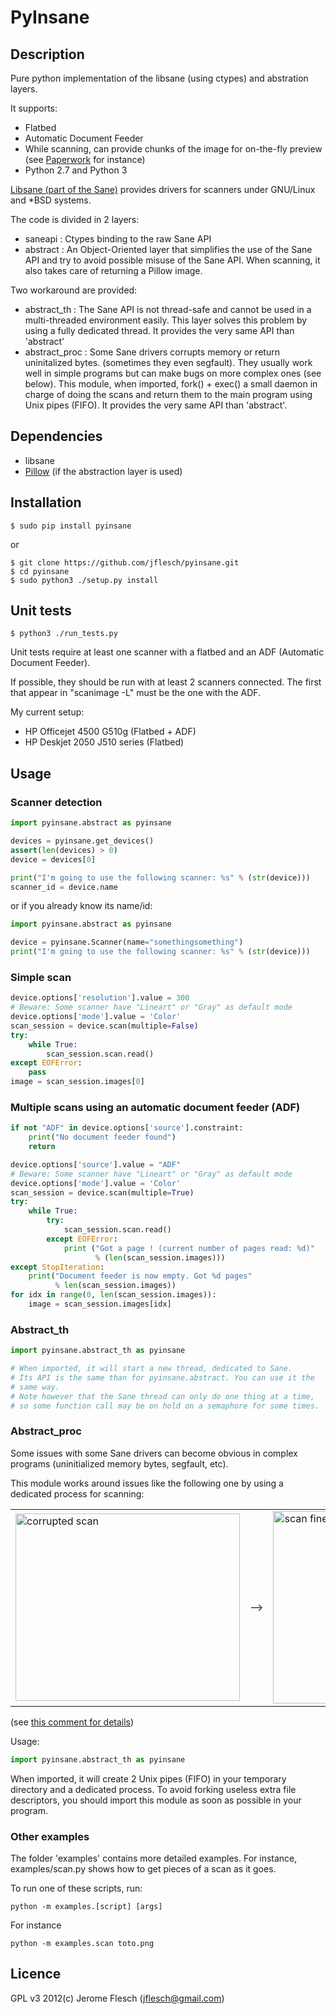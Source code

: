 # PyInsane

## Description

Pure python implementation of the libsane (using ctypes) and abstration layers.

It supports:
- Flatbed
- Automatic Document Feeder
- While scanning, can provide chunks of the image for on-the-fly preview (see [Paperwork](https://github.com/jflesch/paperwork/) for instance)
- Python 2.7 and Python 3

[Libsane (part of the Sane)](http://www.sane-project.org/) provides drivers for scanners under GNU/Linux and *BSD systems.

The code is divided in 2 layers:
- saneapi : Ctypes binding to the raw Sane API
- abstract : An Object-Oriented layer that simplifies the use of the Sane API
  and try to avoid possible misuse of the Sane API. When scanning, it also takes
  care of returning a Pillow image.

Two workaround are provided:
- abstract\_th : The Sane API is not thread-safe and cannot be used in a
  multi-threaded environment easily. This layer solves this problem by using
  a fully dedicated thread. It provides the very same API than 'abstract'
- abstract\_proc : Some Sane drivers corrupts memory or return uninitalized bytes.
  (sometimes they even segfault). They usually work well in simple programs but
  can make bugs on more complex ones (see below). This module, when imported,
  fork() + exec() a small daemon in charge of doing the scans and return them
  to the main program using Unix pipes (FIFO). It provides the very same API than
  'abstract'.


## Dependencies

- libsane
- [Pillow](https://github.com/python-imaging/Pillow#readme) (if the abstraction layer is used)


## Installation

	$ sudo pip install pyinsane

or

	$ git clone https://github.com/jflesch/pyinsane.git
	$ cd pyinsane
	$ sudo python3 ./setup.py install


## Unit tests

	$ python3 ./run_tests.py

Unit tests require at least one scanner with a flatbed and an ADF (Automatic
Document Feeder).

If possible, they should be run with at least 2 scanners connected. The first that appear in "scanimage -L" must be the one with the ADF.

My current setup:
- HP Officejet 4500 G510g (Flatbed + ADF)
- HP Deskjet 2050 J510 series (Flatbed)


## Usage

### Scanner detection

```py
import pyinsane.abstract as pyinsane

devices = pyinsane.get_devices()
assert(len(devices) > 0)
device = devices[0]

print("I'm going to use the following scanner: %s" % (str(device)))
scanner_id = device.name
```

or if you already know its name/id:

```py
import pyinsane.abstract as pyinsane

device = pyinsane.Scanner(name="somethingsomething")
print("I'm going to use the following scanner: %s" % (str(device)))
```


### Simple scan

```py
device.options['resolution'].value = 300
# Beware: Some scanner have "Lineart" or "Gray" as default mode
device.options['mode'].value = 'Color'
scan_session = device.scan(multiple=False)
try:
	while True:
		scan_session.scan.read()
except EOFError:
	pass
image = scan_session.images[0]
```


### Multiple scans using an automatic document feeder (ADF)

```py
if not "ADF" in device.options['source'].constraint:
	print("No document feeder found")
	return

device.options['source'].value = "ADF"
# Beware: Some scanner have "Lineart" or "Gray" as default mode
device.options['mode'].value = 'Color'
scan_session = device.scan(multiple=True)
try:
	while True:
		try:
			scan_session.scan.read()
		except EOFError:
			print ("Got a page ! (current number of pages read: %d)"
				   % (len(scan_session.images)))
except StopIteration:
	print("Document feeder is now empty. Got %d pages"
	      % len(scan_session.images))
for idx in range(0, len(scan_session.images)):
	image = scan_session.images[idx]
```


### Abstract\_th

```py
import pyinsane.abstract_th as pyinsane

# When imported, it will start a new thread, dedicated to Sane.
# Its API is the same than for pyinsane.abstract. You can use it the
# same way.
# Note however that the Sane thread can only do one thing at a time,
# so some function call may be on hold on a semaphore for some times.
```


### Abstract\_proc

Some issues with some Sane drivers can become obvious in complex programs
(uninitialized memory bytes, segfault, etc).

This module works around issues like the following one by using a dedicated
process for scanning:

<table border="0">
	<tr>
		<td>
			<img src="https://raw.githubusercontent.com/jflesch/pyinsane/master/doc/sane_driver_corrupted_mem.png" alt="corrupted scan" width="359" height="300" />
		</td>
		<td>
			--&gt;
		</td>
		<td>
			<img src="https://raw.githubusercontent.com/jflesch/pyinsane/master/doc/sane_proc_workaround.png" alt="scan fine" width="352" height="308" />
		</td>
	</tr>
</table>

(see [this comment for details](https://github.com/jflesch/paperwork/issues/486#issuecomment-233925642))

Usage:

```py
import pyinsane.abstract_th as pyinsane
```

When imported, it will create 2 Unix pipes (FIFO) in your temporary directory
and a dedicated process. To avoid forking useless extra file descriptors, you
should import this module as soon as possible in your program.

### Other examples

The folder 'examples' contains more detailed examples.
For instance, examples/scan.py shows how to get pieces of a scan as it goes.

To run one of these scripts, run:

	python -m examples.[script] [args]

For instance

	python -m examples.scan toto.png


## Licence

GPL v3
2012(c) Jerome Flesch (<jflesch@gmail.com>)


